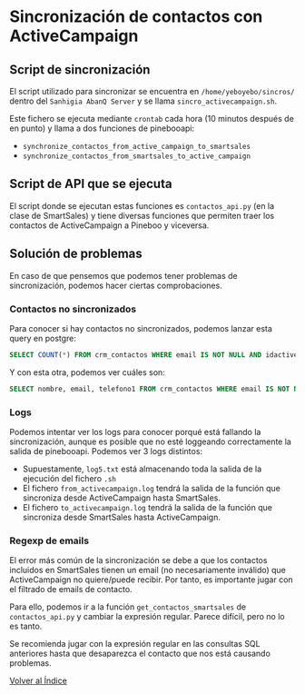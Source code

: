 # Sincronización de contactos con ActiveCampaign

## Script de sincronización

El script utilizado para sincronizar se encuentra en `/home/yeboyebo/sincros/` dentro del `Sanhigia AbanQ Server` y se llama `sincro_activecampaign.sh`.

Este fichero se ejecuta mediante `crontab` cada hora (10 minutos después de en punto) y llama a dos funciones de pinebooapi:

- `synchronize_contactos_from_active_campaign_to_smartsales`
- `synchronize_contactos_from_smartsales_to_active_campaign`

## Script de API que se ejecuta

El script donde se ejecutan estas funciones es `contactos_api.py` (en la clase de SmartSales) y tiene diversas funciones que permiten traer los contactos de ActiveCampaign a Pineboo y viceversa.

## Solución de problemas

En caso de que pensemos que podemos tener problemas de sincronización, podemos hacer ciertas comprobaciones.

### Contactos no sincronizados

Para conocer si hay contactos no sincronizados, podemos lanzar esta query en postgre:

```sql
SELECT COUNT(*) FROM crm_contactos WHERE email IS NOT NULL AND idactivecampaign IS NULL AND email ~ '^[^@:\s]+@[^.\s@][^_@\s]+[^.]\.[a-z]{2,}$';
```

Y con esta otra, podemos ver cuáles son:

```sql
SELECT nombre, email, telefono1 FROM crm_contactos WHERE email IS NOT NULL AND idactivecampaign IS NULL AND email ~ '^[^@:\s]+@[^.\s@][^_@\s]+[^.]\.[a-z]{2,}$' LIMIT 5;
```

### Logs

Podemos intentar ver los logs para conocer porqué está fallando la sincronización, aunque es posible que no esté loggeando correctamente la salida de pinebooapi. Podemos ver 3 logs distintos:

- Supuestamente, `log5.txt` está almacenando toda la salida de la ejecución del fichero `.sh`
- El fichero `from_activecampaign.log` tendrá la salida de la función que sincroniza desde ActiveCampaign hasta SmartSales.
- El fichero `to_activecampaign.log` tendrá la salida de la función que sincroniza desde SmartSales hasta ActiveCampaign.

### Regexp de emails

El error más común de la sincronización se debe a que los contactos incluidos en SmartSales tienen un email (no necesariamente inválido) que ActiveCampaign no quiere/puede recibir. Por tanto, es importante jugar con el filtrado de emails de contacto.

Para ello, podemos ir a la función `get_contactos_smartsales` de `contactos_api.py` y cambiar la expresión regular. Parece difícil, pero no lo es tanto.

Se recomienda jugar con la expresión regular en las consultas SQL anteriores hasta que desaparezca el contacto que nos está causando problemas.

[Volver al Índice](./index.md)
